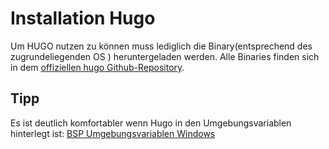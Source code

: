 # Installation Hugo

Um HUGO nutzen zu können muss lediglich die Binary(entsprechend des zugrundeliegenden OS ) heruntergeladen werden. Alle Binaries finden sich in dem [offiziellen hugo Github-Repository](https://github.com/gohugoio/hugo/releases).

## Tipp
Es ist deutlich komfortabler wenn Hugo in den Umgebungsvariablen hinterlegt ist:
[BSP Umgebungsvariablen Windows](./../../OperatingSystems/Windows/Path-Variable.md)
